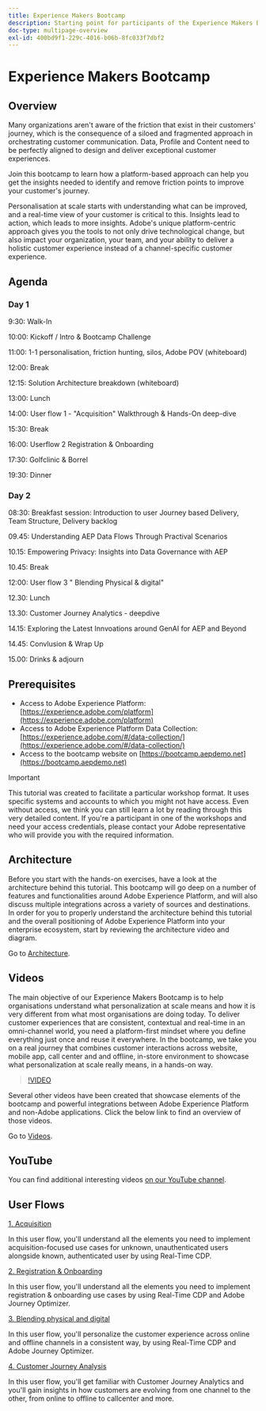 ```yaml
---
title: Experience Makers Bootcamp
description: Starting point for participants of the Experience Makers Bootcamp
doc-type: multipage-overview
exl-id: 400bd9f1-229c-4016-b06b-8fc033f7dbf2
---
```

# Experience Makers Bootcamp

## Overview

Many organizations aren't aware of the friction that exist in their customers' journey, which is the consequence of a siloed and fragmented approach in orchestrating customer communication. Data, Profile and Content need to be perfectly aligned to design and deliver exceptional customer experiences.

Join this bootcamp to learn how a platform-based approach can help you get the insights needed to identify and remove friction points to improve your customer's journey.

Personalisation at scale starts with understanding what can be improved, and a real-time view of your customer is critical to this. Insights lead to action, which leads to more insights. Adobe's unique platform-centric approach gives you the tools to not only drive technological change, but also impact your organization, your team, and your ability to deliver a holistic customer experience instead of a channel-specific customer experience.

## Agenda

### Day 1


9:30: Walk-In

10:00: Kickoff / Intro & Bootcamp Challenge

11:00: 1-1 personalisation, friction hunting, silos, Adobe POV (whiteboard)

12:00: Break

12:15: Solution Architecture breakdown (whiteboard)

13:00: Lunch

14:00: User flow 1 - "Acquisition" Walkthrough & Hands-On deep-dive

15:30: Break

16:00: Userflow 2 Registration & Onboarding

17:30: Golfclinic & Borrel

19:30: Dinner

### Day 2

08:30: Breakfast session: Introduction to user Journey based Delivery, Team Structure, Delivery backlog

09.45: Understanding AEP Data Flows Through Practival Scenarios

10.15: Empowering Privacy: Insights into Data Governance with AEP

10.45: Break

12:00: User flow 3 " Blending Physical & digital"

12.30: Lunch

13.30: Customer Journey Analytics - deepdive

14.15: Exploring the Latest Innvoations around GenAI for AEP and Beyond

14.45: Convlusion & Wrap Up

15.00: Drinks & adjourn


## Prerequisites

- Access to Adobe Experience Platform: [https://experience.adobe.com/platform](https://experience.adobe.com/platform)
- Access to Adobe Experience Platform Data Collection: [https://experience.adobe.com/#/data-collection/](https://experience.adobe.com/#/data-collection/)
- Access to the bootcamp website on [https://bootcamp.aepdemo.net](https://bootcamp.aepdemo.net)

>[!IMPORTANT]
>
>This tutorial was created to facilitate a particular workshop format. It uses specific systems and accounts to which you might not have access. Even without access, we think you can still learn a lot by reading through this very detailed content. If you're a participant in one of the workshops and need your access credentials, please contact your Adobe representative who will provide you with the required information.

## Architecture

Before you start with the hands-on exercises, have a look at the architecture behind this tutorial. This bootcamp will go deep on a number of features and functionalities around Adobe Experience Platform, and will also discuss multiple integrations across a variety of sources and destinations. In order for you to properly understand the architecture behind this tutorial and the overall positioning of Adobe Experience Platform into your enterprise ecosystem, start by reviewing the architecture video and diagram.

Go to [Architecture](https://experienceleague.adobe.com/docs/platform-learn/comprehensive-technical-tutorial-v22/architecture.html?lang=en).

## Videos

The main objective of our Experience Makers Bootcamp is to help organisations understand what personalization at scale means and how it is very different from what most organisations are doing today. To deliver customer experiences that are consistent, contextual and real-time in an omni-channel world, you need a platform-first mindset where you define everything just once and reuse it everywhere. In the bootcamp, we take you on a real journey that combines customer interactions across website, mobile app, call center and and offline, in-store environment to showcase what personalization at scale really means, in a hands-on way.

>[!VIDEO](https://video.tv.adobe.com/v/345446?quality=12&enable=on)

Several other videos have been created that showcase elements of the bootcamp and powerful integrations between Adobe Experience Platform and non-Adobe applications. Click the below link to find an overview of those videos.

Go to [Videos](https://experienceleague.adobe.com/docs/platform-learn/comprehensive-technical-tutorial-v22/videos.html?lang=en).

## YouTube

You can find additional interesting videos [on our YouTube channel](https://www.youtube.com/channel/UCUKG2dkZ9pYuZUPebQ21jUw).

## User Flows

[1. Acquisition](./uc/uc1/uc1.md)

In this user flow, you'll understand all the elements you need to implement acquisition-focused use cases for unknown, unauthenticated users alongside known, authenticated user by using Real-Time CDP.

[2. Registration & Onboarding](./uc/uc2/uc2.md)

In this user flow, you'll understand all the elements you need to implement registration & onboarding use cases by using Real-Time CDP and Adobe Journey Optimizer.

[3. Blending physical and digital](./uc/uc3/uc3.md)

In this user flow, you'll personalize the customer experience across online and offline channels in a consistent way, by using Real-Time CDP and Adobe Journey Optimizer.

[4. Customer Journey Analysis](./uc/uc4/uc4.md)

In this user flow, you'll get familiar with Customer Journey Analytics and you'll gain insights in how customers are evolving from one channel to the other, from online to offline to callcenter and more.
